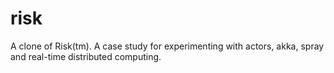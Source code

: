 risk
====

A clone of Risk(tm). A case study for experimenting with actors, akka, spray and real-time distributed computing. 
